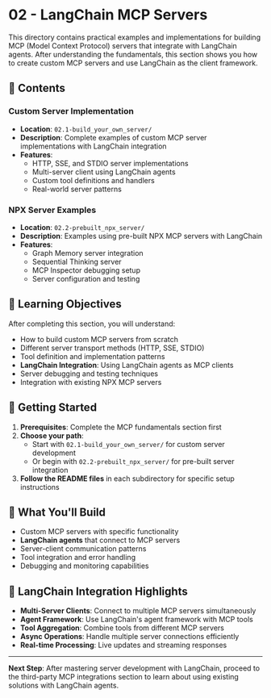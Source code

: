 # 02 - LangChain MCP Servers

This directory contains practical examples and implementations for building MCP (Model Context Protocol) servers that integrate with LangChain agents. After understanding the fundamentals, this section shows you how to create custom MCP servers and use LangChain as the client framework.

## 📁 Contents

### Custom Server Implementation
- **Location**: `02.1-build_your_own_server/`
- **Description**: Complete examples of custom MCP server implementations with LangChain integration
- **Features**:
  - HTTP, SSE, and STDIO server implementations
  - Multi-server client using LangChain agents
  - Custom tool definitions and handlers
  - Real-world server patterns

### NPX Server Examples
- **Location**: `02.2-prebuilt_npx_server/`
- **Description**: Examples using pre-built NPX MCP servers with LangChain
- **Features**:
  - Graph Memory server integration
  - Sequential Thinking server
  - MCP Inspector debugging setup
  - Server configuration and testing

## 🎯 Learning Objectives

After completing this section, you will understand:
- How to build custom MCP servers from scratch
- Different server transport methods (HTTP, SSE, STDIO)
- Tool definition and implementation patterns
- **LangChain Integration**: Using LangChain agents as MCP clients
- Server debugging and testing techniques
- Integration with existing NPX MCP servers

## 🚀 Getting Started

1. **Prerequisites**: Complete the MCP fundamentals section first
2. **Choose your path**:
   - Start with `02.1-build_your_own_server/` for custom server development
   - Or begin with `02.2-prebuilt_npx_server/` for pre-built server integration
3. **Follow the README files** in each subdirectory for specific setup instructions

## 🔧 What You'll Build

- Custom MCP servers with specific functionality
- **LangChain agents** that connect to MCP servers
- Server-client communication patterns
- Tool integration and error handling
- Debugging and monitoring capabilities

## 🌟 LangChain Integration Highlights

- **Multi-Server Clients**: Connect to multiple MCP servers simultaneously
- **Agent Framework**: Use LangChain's agent framework with MCP tools
- **Tool Aggregation**: Combine tools from different MCP servers
- **Async Operations**: Handle multiple server connections efficiently
- **Real-time Processing**: Live updates and streaming responses

---

**Next Step**: After mastering server development with LangChain, proceed to the third-party MCP integrations section to learn about using existing solutions with LangChain agents.
